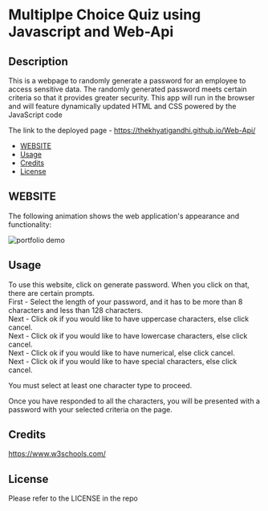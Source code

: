 # Multiplpe Choice Quiz using Javascript and Web-Api

## Description

This is a webpage to randomly generate a password for an employee to access sensitive data. The randomly generated password meets certain criteria so that it provides greater security. This app will run in the browser and will feature dynamically updated HTML and CSS powered by the JavaScript code

The link to the deployed page - https://thekhyatigandhi.github.io/Web-Api/

- [WEBSITE](#WEBSITE)
- [Usage](#usage)
- [Credits](#credits)
- [License](#license)

## WEBSITE

The following animation shows the web application's appearance and functionality:

![portfolio demo](./Assets/Password-Generator.gif)

## Usage

To use this website, click on generate password. When you click on that, there are certain prompts.<br />
First - Select the length of your password, and it has to be more than 8 characters and less than 128 characters.<br />
Next - Click ok if you would like to have uppercase characters, else click cancel.<br />
Next - Click ok if you would like to have lowercase characters, else click cancel.<br />
Next - Click ok if you would like to have numerical, else click cancel.<br />
Next - Click ok if you would like to have special characters, else click cancel.<br />

You must select at least one character type to proceed.

Once you have responded to all the characters, you will be presented with a password with your selected criteria on the page.

## Credits

https://www.w3schools.com/

## License

Please refer to the LICENSE in the repo
